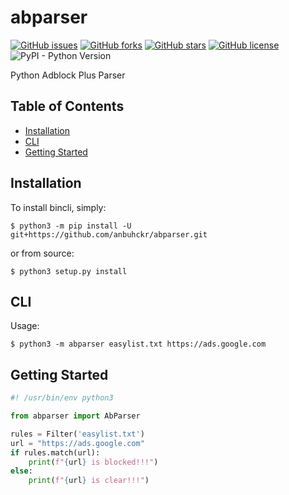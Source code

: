 # abparser

[![GitHub issues](https://img.shields.io/github/issues/anbuhckr/abparser)](https://github.com/anbuhckr/abparser/issues)
[![GitHub forks](https://img.shields.io/github/forks/anbuhckr/abparser)](https://github.com/anbuhckr/abparser/network)
[![GitHub stars](https://img.shields.io/github/stars/anbuhckr/abparser)](https://github.com/anbuhckr/abparser/stargazers)
[![GitHub license](https://img.shields.io/github/license/anbuhckr/abparser)](./LICENSE)
![PyPI - Python Version](https://img.shields.io/badge/python-3.6%20%7C%203.7%20%7C%203.8%20%7C%203.9-blue)

Python Adblock Plus Parser

## Table of Contents

* [Installation](#installation)
* [CLI](#CLI)
* [Getting Started](#getting-started)


## Installation

To install bincli, simply:

```
$ python3 -m pip install -U git+https://github.com/anbuhckr/abparser.git
```

or from source:

```
$ python3 setup.py install
```

## CLI

Usage:

```
$ python3 -m abparser easylist.txt https://ads.google.com
```

## Getting Started

``` python
#! /usr/bin/env python3

from abparser import AbParser

rules = Filter('easylist.txt')
url = "https://ads.google.com"
if rules.match(url):
    print(f"{url} is blocked!!!")
else:
    print(f"{url} is clear!!!")
```
